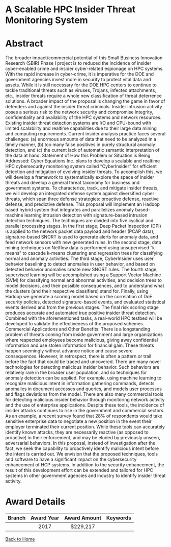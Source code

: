 
A Scalable HPC Insider Threat Monitoring System
===============================================

# Abstract


The broader impact/commercial potential of this Small Business Innovation Research (SBIR) Phase I project is to reduced the incidence of insider cyber-enabled crime and insider cyber-related espionage on HPC systems. With the rapid increase in cyber-crime, it is imperative for the DOE and government agencies invest more in security to protect vital data and assets. While it is still necessary for the DOE HPC centers to continue to tackle traditional threats such as viruses, Trojans, infected attachments, etc., insider threats require a whole new classification of threat deterrence solutions. A broader impact of the proposal is changing the game in favor of defenders and against the insider threat criminals. Insider intrusion activity poses a serious risk to the network security and compromise integrity, confidentiality and availability of the HPC systems and network resources. Existing insider threat detection systems are I/O and CPU-bound with limited scalability and realtime capabilities due to their large data mining and computing requirements. Current insider analysis practice faces several challenges: (a) enormous amounts of data that need to be analyzed in a timely manner, (b) too many false positives in purely structural anomaly detection, and (c) the current lack of automatic semantic interpretation of the data at hand. Statement of How this Problem or Situation is Being Addressed: Cyber Equations Inc. plans to develop a scalable and realtime HPC cybersecurity monitoring system called “CyberInsider” for efficient detection and mitigation of evolving insider threats. To accomplish this, we will develop a framework to systematically explore the space of insider threats and develop a general threat taxonomy for business and government systems. To characterize, track, and mitigate insider threats, we will develop an integrated defense system against diversified cyber threats, which span three defense strategies: proactive defense, reactive defense, and predictive defense. This proposal will implement an Hadoop based hybrid system that integrates and parallelizes anomaly based-machine learning intrusion detection with signature-based intrusion detection techniques. The techniques are divided into five cyclical and parallel processing stages. In the first stage, Deep Packet Inspection (DPI) is applied to the network packet data payload and header (PCAP data), signature-based SNORT is used to generate alerts for anomaly data, and feed network sensors with new generated rules. In the second stage, data mining techniques on Netflow data is performed using unsupervised “k-means” to cascade k-means clustering and regression trees for classifying normal and anomaly activities. The third stage, CyberInsider uses user behavior baselining to detect anomalies in user behavior, and based on detected behavior anomalies create new SNORT rules. The fourth stage, supervised learning will be accomplished using a Support Vector Machine (SVM) for classifying normal and abnormal activities, and decision trees to model decisions, and their possible consequences, and to understand what the clusters (and their respective classifiers) stand for. Finally, using Hadoop we generate a scoring model based on the correlation of DoE security policies, detected signature-based events, and evaluated statistical events derived and from the previous stages. The final risk scoring stage produces accurate and automated true positive insider threat detection. Combined with the aforementioned tasks, a real-world HPC testbed will be developed to validate the effectiveness of the proposed schemes. Commercial Applications and Other Benefits: There is a longstanding problem of threats coming from inside government and large organizations where respected employees become malicious, giving away confidential information and use stolen information for financial gain. These threats happen seemingly without advance notice and cause severe consequences. However, in retrospect, there is often a pattern or trail before the fact that could be traced and uncovered. There are many novel technologies for detecting malicious insider behavior. Such behaviors are relatively rare in the broader user population, and so techniques for anomaly detection can be applied. For example, using machine learning to recognize malicious intent in information gathering commands, detects anomalies in document accesses and queries, and models user processes and flags deviations from the model. There are also many commercial tools for detecting malicious insider behavior through monitoring network activity and the use of enterprise applications. Despite these tools, the incidence of insider attacks continues to rise in the government and commercial sectors. As an example, a recent survey found that 28% of respondents would take sensitive enterprise data to negotiate a new position in the event their employer terminated their current position. While these tools can accurately identify known attacks, they are necessarily reactive (as opposed to proactive) in their enforcement, and may be eluded by previously unseen, adversarial behaviors. In this proposal, instead of investigation after the fact, we seek the capability to proactively identify malicious intent before the intent is carried out. We envision that the proposed techniques, tools and software to have a significant impact on the cybersecurity enhancement of HCP systems. In addition to the security enhancement, the result of this development effort can be extended and tailored for HPC systems in other government agencies and industry to identify insider threat activity.  

# Award Details

|Branch|Award Year|Award Amount|Keywords|
| :---: | :---: | :---: | :---: |
||2017|$229,217||
  
  


[Back to Home](https://github.com/chrischow/dod_sbir_awards#3)